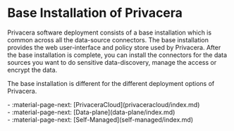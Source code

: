 # Base Installation of Privacera 
Privacera software deployment consists of a base installation which is common
across all the data-source connectors. The base installation provides the web
user-interface and policy store used by Privacera. After the base installation 
is complete, you can install the connectors for the data sources you want to 
do sensitive data-discovery, manage the access or encrypt the data.

The base installation is different for the different deployment options of Privacera.

<div class="grid cards" markdown>
-   :material-page-next: [PrivaceraCloud](privaceracloud/index.md)
</div>
<div class="grid cards" markdown>
-   :material-page-next: [Data-plane](data-plane/index.md)
</div>
<div class="grid cards" markdown>
-   :material-page-next: [Self-Managed](self-managed/index.md)
</div>

